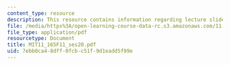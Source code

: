 ```yaml
---
content_type: resource
description: This resource contains information regarding lecture slides.
file: /media/https%3A/open-learning-course-data-rc.s3.amazonaws.com/11-165-infrastructure-and-energy-technology-challenges-fall-2011/7ebb0ca48dff0fcbc51f9d1eadd5f99e_MIT11_165F11_ses20.pdf
file_type: application/pdf
resourcetype: Document
title: MIT11_165F11_ses20.pdf
uid: 7ebb0ca4-8dff-0fcb-c51f-9d1eadd5f99e
---
```

